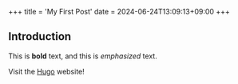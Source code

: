 +++
title = 'My First Post'
date = 2024-06-24T13:09:13+09:00
+++
## Introduction

This is **bold** text, and this is *emphasized* text.

Visit the [Hugo](https://gohugo.io) website!